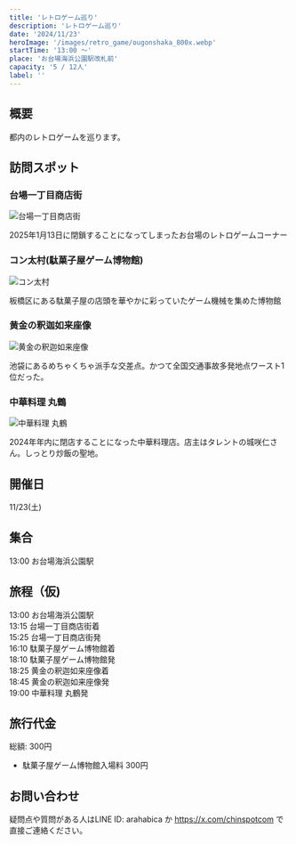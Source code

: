 ```yaml
---
title: 'レトロゲーム巡り'
description: 'レトロゲーム巡り'
date: '2024/11/23'
heroImage: '/images/retro_game/ougonshaka_800x.webp'
startTime: '13:00 〜'
place: 'お台場海浜公園駅改札前'
capacity: '5 / 12人'
label: ''
---
```


## 概要

都内のレトロゲームを巡ります。

## 訪問スポット

### 台場一丁目商店街

![台場一丁目商店街](/images/retro_game/daiba_800x.webp)

2025年1月13日に閉鎖することになってしまったお台場のレトロゲームコーナー

### コン太村(駄菓子屋ゲーム博物館)

![コン太村](/images/retro_game/kontamura_800x.webp)

板橋区にある駄菓子屋の店頭を華やかに彩っていたゲーム機械を集めた博物館

### 黄金の釈迦如来座像

![黄金の釈迦如来座像](/images/retro_game/ougonshaka_800x.webp)

池袋にあるめちゃくちゃ派手な交差点。かつて全国交通事故多発地点ワースト1位だった。


### 中華料理 丸鶴

![中華料理 丸鶴](/images/retro_game/marutsuru_800x.webp)

2024年年内に閉店することになった中華料理店。店主はタレントの城咲仁さん。しっとり炒飯の聖地。

## 開催日

11/23(土)

## 集合

13:00 お台場海浜公園駅

## 旅程（仮)

13:00 お台場海浜公園駅  
13:15 台場一丁目商店街着  
15:25 台場一丁目商店街発  
16:10 駄菓子屋ゲーム博物館着  
18:10 駄菓子屋ゲーム博物館発  
18:25 黄金の釈迦如来座像着  
18:45 黄金の釈迦如来座像発  
19:00 中華料理 丸鶴発


## 旅行代金

総額: 300円

- 駄菓子屋ゲーム博物館入場料 300円

## お問い合わせ

疑問点や質問がある人はLINE ID: arahabica か https://x.com/chinspotcom で直接ご連絡ください。


